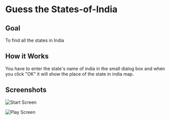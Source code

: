# Guess the States-of-India

## Goal
To find all the states in India

## How it Works
You have to enter the state's name of india in the small dialog box and when you click "OK" it will show the place of the state in india map.

## Screenshots

![Start Screen](https://raw.githubusercontent.com/Karthickraja-13/states-of-india/main/Start.JPG)

![Play Screen](https://raw.githubusercontent.com/Karthickraja-13/states-of-india/main/states%20name.JPG)
